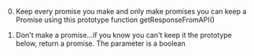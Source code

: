 0. Keep every promise you make and only make promises you can keep
    a Promise using this prototype function getResponseFromAPI()

1. Don't make a promise...if you know you can't keep it
    the prototype below, return a promise. The parameter is a boolean